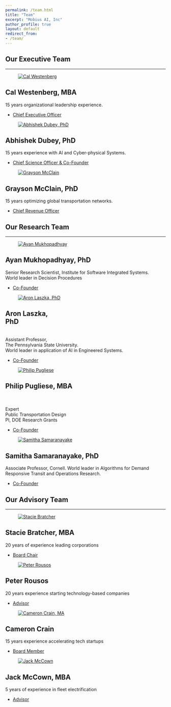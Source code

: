 ```yaml
---
permalink: /team.html
title: "Team"
excerpt: "Mobius AI, Inc"
author_profile: true
layout: default
redirect_from:
- /team/
---
```


<link rel="stylesheet" href="https://unpkg.com/bs-brain@2.0.4/components/teams/team-2/assets/css/team-2.css">

<section class="py-3 py-md-5 py-xl-8">
  <div class="container">
    <div class="row justify-content-md-center">
      <div class="col-12 col-md-10 col-lg-8 col-xl-7 col-xxl-6">
        <h2 class="fs-6 mb-2 text-uppercase text-center">Our Executive Team</h2>
       <hr class="w-50 mx-auto mb-5 mb-xl-9 border-dark-subtle">
      </div>
    </div>
  </div>

  <div class="container overflow-hidden">
    <div class="row gy-4 gy-lg-0">
      <div class="col-12 col-lg-4">
        <div class="card border-0">
          <figure class="card-img-top m-0 overflow-hidden bsb-overlay-hover">
            <a href="https://www.linkedin.com/in/cal-westenberg-a7a32b78">
              <img class="img-fluid bsb-scale bsb-hover-scale-up" loading="lazy" src="/images/people/cal.jpg" alt="Cal Westenberg">
            </a>
          </figure>
          <div class="card-body border bg-white p-4">
            <h2 class="card-title h4 fw-bold mb-3">Cal Westenberg, MBA</h2>
            <p class="card-text ">15 years organizational leadership experience.</p>
          </div>
          <div class="card-footer border border-top-0 bg-white p-4">
            <ul class="nav mb-0 bsb-nav-sep">
              <li class="nav-item">
                <a class="nav-link link-secondary p-0 pe-3 d-inline-flex align-items-center" href="https://www.linkedin.com/in/cal-westenberg-a7a32b78">
                 <span class="ms-2 fs-6">Chief Executive Officer</span>
                </a>
              </li>
            </ul>
          </div>
        </div>
      </div>
      <div class="col-12 col-lg-4">
        <div class="card border-0">
          <figure class="card-img-top m-0 overflow-hidden bsb-overlay-hover">
            <a href="https://www.linkedin.com/in/dabhishe">
              <img class="img-fluid bsb-scale bsb-hover-scale-up" loading="lazy" src="/images/people/abhishek.jpg" alt="Abhishek Dubey, PhD">
            </a>           
          </figure>
          <div class="card-body border bg-white p-4">
            <h2 class="card-title h4 fw-bold mb-3">Abhishek Dubey, PhD</h2>
            <p class="card-text ">15 years experience with AI and Cyber-physical Systems.</p>
          </div>
          <div class="card-footer border border-top-0 bg-white p-4">
            <ul class="nav mb-0 bsb-nav-sep">
              <li class="nav-item">
                <a class="nav-link link-secondary p-0 pe-3 d-inline-flex align-items-center" href="https://www.linkedin.com/in/dabhishe">
                  <span class="ms-2 fs-6">Chief Science Officer & Co-Founder</span>
                </a>
              </li>
            </ul>
          </div>
        </div>
      </div>
      <div class="col-12 col-lg-4">
        <div class="card border-0">
          <figure class="card-img-top m-0 overflow-hidden bsb-overlay-hover">
            <a href="https://www.linkedin.com/in/grayson-mcclain-9b6a03307/">
              <img class="img-fluid bsb-scale bsb-hover-scale-up" loading="lazy" src="/images/people/grayson.jpg" alt="Grayson McClain">
            </a>            
          </figure>
          <div class="card-body border bg-white p-4">
            <h2 class="card-title h4 fw-bold mb-3">Grayson McClain, PhD</h2>
            <p class="card-text">15 years optimizing global transportation networks.</p>
          </div>
          <div class="card-footer border border-top-0 bg-white p-4">
            <ul class="nav mb-0 bsb-nav-sep">
              <li class="nav-item">
                <a class="nav-link link-secondary p-0 pe-3 d-inline-flex align-items-center" href="https://www.linkedin.com/in/grayson-mcclain-9b6a03307">                  
                  <span class="ms-2 fs-6">Chief Revenue Officer</span>
                </a>
              </li>
            </ul>
          </div>
        </div>
      </div>
    </div>
  </div>
</section>

<section class="py-3 py-md-5 py-xl-8">
  <div class="container">
    <div class="row justify-content-md-center">
      <div class="col-12 col-md-10 col-lg-8 col-xl-7 col-xxl-6">
        <h2 class="fs-6 mb-2 text-uppercase text-center">Our Research Team</h2>
       <hr class="w-50 mx-auto mb-5 mb-xl-9 border-dark-subtle">
      </div>
    </div>
  </div>

  <div class="container overflow-hidden">
    <div class="row gy-4 gy-lg-0">
      <div class="col-12 col-lg-3">
        <div class="card border-0">
          <figure class="card-img-top m-0 overflow-hidden bsb-overlay-hover">
            <a href="https://www.linkedin.com/in/ayan-mukhopadhyay-49551482">
              <img class="img-fluid bsb-scale bsb-hover-scale-up" loading="lazy" src="/images/people/ayan3.jpg" alt="Ayan Mukhopadhyay">
            </a>
          </figure>
          <div class="card-body border bg-white p-4">
            <h2 class="card-title h4 fw-bold mb-3">Ayan Mukhopadhyay, PhD</h2>
            <p class="card-text ">Senior Research Scientist, Institute for Software Integrated Systems. <br>World leader in Decision Procedures
            </p>
          </div>
          <div class="card-footer border border-top-0 bg-white p-4">
            <ul class="nav mb-0 bsb-nav-sep">
              <li class="nav-item">
                <a class="nav-link link-secondary p-0 pe-3 d-inline-flex align-items-center" href="https://www.linkedin.com/in/ayan-mukhopadhyay-49551482">
                 <span class="ms-2 fs-6">Co-Founder</span>
                </a>
              </li>
            </ul>
          </div>
        </div>
      </div>
      <div class="col-12 col-lg-3">
        <div class="card border-0">
          <figure class="card-img-top m-0 overflow-hidden bsb-overlay-hover">
            <a href="https://aronlaszka.com/">
              <img class="img-fluid bsb-scale bsb-hover-scale-up" loading="lazy" src="/images/people/aron2.jpg" alt="Aron Laszka, PhD">
            </a>           
          </figure>
          <div class="card-body border bg-white p-4">
            <h2 class="card-title h4 fw-bold mb-3">Aron Laszka,<br> PhD</h2>
            <p class="card-text "><br>Assistant Professor, <br>The Pennsylvania State University.<br>World leader in application of AI in Engineered Systems.</p>
          </div>
          <div class="card-footer border border-top-0 bg-white p-4">
            <ul class="nav mb-0 bsb-nav-sep">
              <li class="nav-item">
                <a class="nav-link link-secondary p-0 pe-3 d-inline-flex align-items-center" href="https://aronlaszka.com/">
                  <span class="ms-2 fs-6">Co-Founder</span>
                </a>
              </li>
            </ul>
          </div>
        </div>
      </div>
      <div class="col-12 col-lg-3">
        <div class="card border-0">
          <figure class="card-img-top m-0 overflow-hidden bsb-overlay-hover">
            <a href="https://www.linkedin.com/in/philippugliese">
              <img class="img-fluid bsb-scale bsb-hover-scale-up" loading="lazy" src="/images/people/philip.jpg" alt="Philip Pugliese">
            </a>           
          </figure>
          <div class="card-body border bg-white p-4">
            <h2 class="card-title h4 fw-bold mb-3">Philip Pugliese, MBA</h2>
            <p class="card-text "><br><br>Expert<br>Public Transportation Design<br> PI, DOE Research Grants</p>
          </div>
          <div class="card-footer border border-top-0 bg-white p-4">
            <ul class="nav mb-0 bsb-nav-sep">
              <li class="nav-item">
                <a class="nav-link link-secondary p-0 pe-3 d-inline-flex align-items-center" href="https://www.linkedin.com/in/philippugliese">
                  <span class="ms-2 fs-6">Co-Founder</span>
                </a>
              </li>
            </ul>
          </div>
        </div>
      </div>
            <div class="col-12 col-lg-3">
        <div class="card border-0">
          <figure class="card-img-top m-0 overflow-hidden bsb-overlay-hover">
            <a href="https://www.linkedin.com/in/samitha">
              <img class="img-fluid bsb-scale bsb-hover-scale-up" loading="lazy" src="/images/people/samitha.jpg" alt="Samitha Samaranayake">
            </a>            
          </figure>
          <div class="card-body border bg-white p-4">
            <h2 class="card-title h4 fw-bold mb-3">Samitha Samaranayake, PhD</h2>
            <p class="card-text">Associate Professor, Cornell.  World leader in Algorithms for Demand Responsive Transit and Operations Research.
             </p>
          </div>
          <div class="card-footer border border-top-0 bg-white p-4">
            <ul class="nav mb-0 bsb-nav-sep">
              <li class="nav-item">
                <a class="nav-link link-secondary p-0 pe-3 d-inline-flex align-items-center" href="https://www.linkedin.com/in/samitha">                  
                  <span class="ms-2 fs-6">Co-Founder</span>
                </a>
              </li>
            </ul>
          </div>
        </div>
      </div>
    </div>
  </div>
</section>


<section class="py-3 py-md-5 py-xl-8">
  <div class="container">
    <div class="row justify-content-md-center">
      <div class="col-12 col-md-10 col-lg-8 col-xl-7 col-xxl-6">
        <h2 class="fs-6 mb-2 text-uppercase text-center">Our Advisory Team</h2>
       <hr class="w-50 mx-auto mb-5 mb-xl-9 border-dark-subtle">
      </div>
    </div>
  </div>

  <div class="container overflow-hidden">
    <div class="row gy-4 gy-lg-0">
      <div class="col-12 col-lg-3">
        <div class="card border-0">
          <figure class="card-img-top m-0 overflow-hidden bsb-overlay-hover">
            <a href="https://www.linkedin.com/in/stacie-bratcher-1866255">
              <img class="img-fluid bsb-scale bsb-hover-scale-up" loading="lazy" src="/images/people/stacie.jpg" alt="Stacie Bratcher">
            </a>
          </figure>
          <div class="card-body border bg-white p-4">
            <h2 class="card-title h4 fw-bold mb-3">Stacie Bratcher, MBA</h2>
            <p class="card-text ">20 years of experience leading corporations           
            </p>
          </div>
          <div class="card-footer border border-top-0 bg-white p-4">
            <ul class="nav mb-0 bsb-nav-sep">
              <li class="nav-item">
                <a class="nav-link link-secondary p-0 pe-3 d-inline-flex align-items-center" href="https://www.linkedin.com/in/stacie-bratcher-1866255">
                 <span class="ms-2 fs-6">Board Chair</span>
                </a>
              </li>
            </ul>
          </div>
        </div>
      </div>
      <div class="col-12 col-lg-3">
        <div class="card border-0">
          <figure class="card-img-top m-0 overflow-hidden bsb-overlay-hover">
            <a href="https://www.linkedin.com/in/peter-rousos-140a39">
              <img class="img-fluid bsb-scale bsb-hover-scale-up" loading="lazy" src="/images/people/peter.jpg" alt="Peter Rousos">
            </a>           
          </figure>
          <div class="card-body border bg-white p-4">
            <h2 class="card-title h4 fw-bold mb-3">Peter Rousos</h2>
            <p class="card-text ">20 years experience starting technology-based companies </p>
          </div>
          <div class="card-footer border border-top-0 bg-white p-4">
            <ul class="nav mb-0 bsb-nav-sep">
              <li class="nav-item">
                <a class="nav-link link-secondary p-0 pe-3 d-inline-flex align-items-center" href="https://www.linkedin.com/in/peter-rousos-140a39">
                  <span class="ms-2 fs-6">Advisor</span>
                </a>
              </li>
            </ul>
          </div>
        </div>
      </div>
         <div class="col-12 col-lg-3">
        <div class="card border-0">
          <figure class="card-img-top m-0 overflow-hidden bsb-overlay-hover">
            <a href="https://www.linkedin.com/in/cameroncrain">
              <img class="img-fluid bsb-scale bsb-hover-scale-up" loading="lazy" src="/images/people/cam.jpg" alt="Cameron Crain, MA">
            </a>           
          </figure>
          <div class="card-body border bg-white p-4">
            <h2 class="card-title h4 fw-bold mb-3">Cameron Crain</h2>
            <p class="card-text ">15 years experience  accelerating tech startups </p>
          </div>
          <div class="card-footer border border-top-0 bg-white p-4">
            <ul class="nav mb-0 bsb-nav-sep">
              <li class="nav-item">
                <a class="nav-link link-secondary p-0 pe-3 d-inline-flex align-items-center" href="https://www.linkedin.com/in/cameroncrain">
                  <span class="ms-2 fs-6">Board Member</span>
                </a>
              </li>
            </ul>
          </div>
        </div>
      </div>
      <div class="col-12 col-lg-3">
        <div class="card border-0">
          <figure class="card-img-top m-0 overflow-hidden bsb-overlay-hover">
            <a href="https://www.linkedin.com/in/johnmccown">
              <img class="img-fluid bsb-scale bsb-hover-scale-up" loading="lazy" src="/images/people/jack.jpg" alt="Jack McCown">
            </a>            
          </figure>
          <div class="card-body border bg-white p-4">
            <h2 class="card-title h4 fw-bold mb-3">Jack McCown, MBA</h2>
            <p class="card-text">5 years of experience in fleet electrification           
             </p>
          </div>
          <div class="card-footer border border-top-0 bg-white p-4">
            <ul class="nav mb-0 bsb-nav-sep">
              <li class="nav-item">
                <a class="nav-link link-secondary p-0 pe-3 d-inline-flex align-items-center" href="https://www.linkedin.com/in/johnmccown">                  
                  <span class="ms-2 fs-6">Advisor</span>
                </a>
              </li>
            </ul>
          </div>
        </div>
      </div>
    </div>
  </div>
</section>